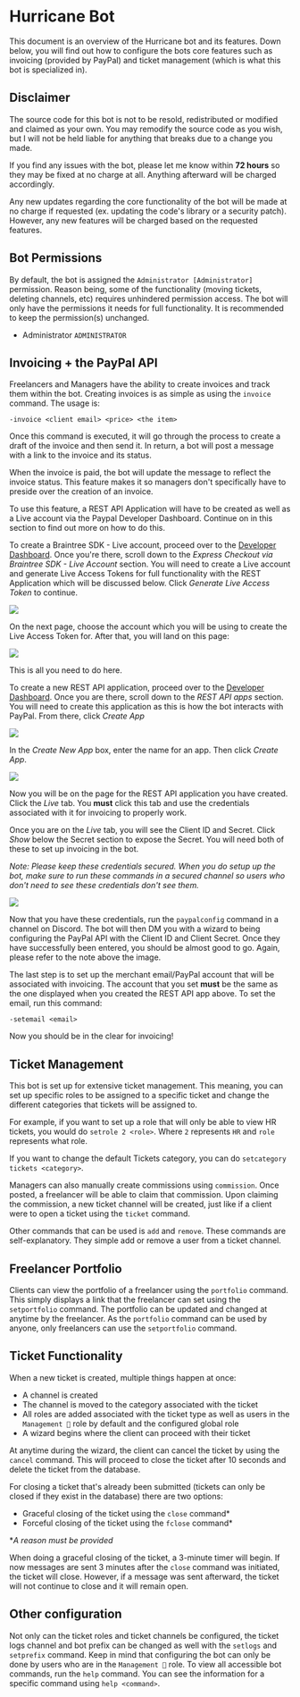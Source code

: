 # Hurricane Bot

This document is an overview of the Hurricane bot and its features. Down below, you will find out how to configure the bots core features such as invoicing (provided by PayPal) and ticket management (which is what this bot is specialized in).

## Disclaimer
The source code for this bot is not to be resold, redistributed or modified and claimed as your own. You may remodify the source code as you wish, but I will not be held liable for anything that breaks due to a change you made.

If you find any issues with the bot, please let me know within **72 hours** so they may be fixed at no charge at all. Anything afterward will be charged accordingly.

Any new updates regarding the core functionality of the bot will be made at no charge if requested (ex. updating the code's library or a security patch). However, any new features will be charged based on the requested features.

## Bot Permissions
By default, the bot is assigned the `Administrator [Administrator]` permission. Reason being, some of the functionality (moving tickets, deleting channels, etc) requires unhindered permission access. The bot will only have the permissions it needs for full functionality. It is recommended to keep the permission(s) unchanged.

- Administrator `ADMINISTRATOR`

## Invoicing + the PayPal API
Freelancers and Managers have the ability to create invoices and track them within the bot. Creating invoices is as simple as using the `invoice` command. The usage is:
```
-invoice <client email> <price> <the item>
```
Once this command is executed, it will go through the process to create a draft of the invoice and then send it. In return, a bot will post a message with a link to the invoice and its status.

When the invoice is paid, the bot will update the message to reflect the invoice status. This feature makes it so managers don't specifically have to preside over the creation of an invoice.

To use this feature, a REST API Application will have to be created as well as a Live account via the Paypal Developer Dashboard. Continue on in this section to find out more on how to do this.

To create a Braintree SDK - Live account, proceed over to the [Developer Dashboard](https://developer.paypal.com/developer/applications). Once you're there, scroll down to the *Express Checkout via Braintree SDK - Live Account* section. You will need to create a Live account and generate Live Access Tokens for full functionality with the REST Application which will be discussed below. Click *Generate Live Access Token* to continue.

![](https://i.imgur.com/wNNiIho.png)

On the next page, choose the account which you will be using to create the Live Access Token for. After that, you will land on this page:

![](https://i.imgur.com/XYZMlww.png)

This is all you need to do here.

To create a new REST API application, proceed over to the [Developer Dashboard](https://developer.paypal.com/developer/applications). Once you are there, scroll down to the *REST API apps* section. You will need to create this application as this is how the bot interacts with PayPal. From there, click *Create App*

![](https://i.imgur.com/amj0Smp.png)

In the *Create New App* box, enter the name for an app. Then click *Create App*.

![](https://i.imgur.com/xLiInYk.png)

Now you will be on the page for the REST API application you have created. Click the *Live* tab. You **must** click this tab and use the credentials associated with it for invoicing to properly work.

Once you are on the *Live* tab, you will see the Client ID and Secret. Click *Show* below the Secret section to expose the Secret. You will need both of these to set up invoicing in the bot.

*Note: Please keep these credentials secured. When you do setup up the bot, make sure to run these commands in a secured channel so users who don't need to see these credentials don't see them.*

![](https://i.imgur.com/fR0yMJo.png)

Now that you have these credentials, run the `paypalconfig` command in a channel on Discord. The bot will then DM you with a wizard to being configuring the PayPal API with the Client ID and Client Secret. Once they have successfully been entered, you should be almost good to go. Again, please refer to the note above the image.

The last step is to set up the merchant email/PayPal account that will be associated with invoicing. The account that you set **must** be the same as the one displayed when you created the REST API app above. To set the email, run this command:
```
-setemail <email>
```
Now you should be in the clear for invoicing!

## Ticket Management
This bot is set up for extensive ticket management. This meaning, you can set up specific roles to be assigned to a specific ticket and change the different categories that tickets will be assigned to.

For example, if you want to set up a role that will only be able to view HR tickets, you would do `setrole 2 <role>`. Where `2` represents `HR` and `role` represents what role.

If you want to change the default Tickets category, you can do `setcategory tickets <category>`.

Managers can also manually create commissions using `commission`. Once posted, a freelancer will be able to claim that commission. Upon claiming the commission, a new ticket channel will be created, just like if a client were to open a ticket using the `ticket` command.

Other commands that can be used is `add` and `remove`. These commands are self-explanatory. They simple add or remove a user from a ticket channel.

## Freelancer Portfolio
Clients can view the portfolio of a freelancer using the `portfolio` command. This simply displays a link that the freelancer can set using the `setportfolio` command. The portfolio can be updated and changed at anytime by the freelancer. As the `portfolio` command can be used by anyone, only freelancers can use the `setportfolio` command.

## Ticket Functionality
When a new ticket is created, multiple things happen at once:
- A channel is created
- The channel is moved to the category associated with the ticket
- All roles are added associated with the ticket type as well as users in the `Management 💼` role by default and the configured global role
- A wizard begins where the client can proceed with their ticket

At anytime during the wizard, the client can cancel the ticket by using the `cancel` command. This will proceed to close the ticket after 10 seconds and delete the ticket from the database.

For closing a ticket that's already been submitted (tickets can only be closed if they exist in the database) there are two options:

- Graceful closing of the ticket using the `close` command*
- Forceful closing of the ticket using the `fclose` command*

**A reason must be provided*

When doing a graceful closing of the ticket, a 3-minute timer will begin. If now messages are sent 3 minutes after the `close` command was initiated, the ticket will close. However, if a message was sent afterward, the ticket will not continue to close and it will remain open.

## Other configuration
Not only can the ticket roles and ticket channels be configured, the ticket logs channel and bot prefix can be changed as well with the `setlogs` and `setprefix` command. Keep in mind that configuring the bot can only be done by users who are in the `Management 💼` role. To view all accessible bot commands, run the `help` command. You can see the information for a specific command using `help <command>`.
